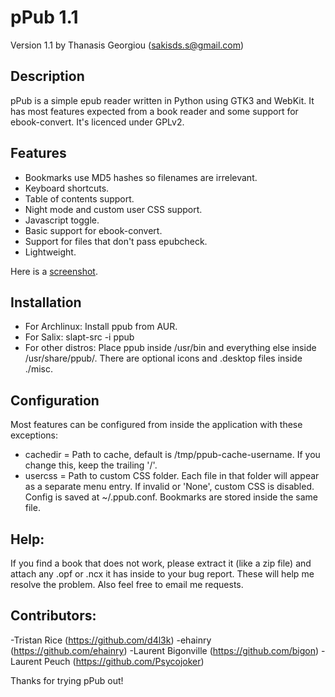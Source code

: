 pPub 1.1
=========
Version 1.1 by Thanasis Georgiou (sakisds.s@gmail.com)

Description
-----------
pPub is a simple epub reader written in Python using GTK3 and WebKit. It has most features expected from a book reader and some support for ebook-convert. It's licenced under GPLv2.

Features
--------
- Bookmarks use MD5 hashes so filenames are irrelevant.
- Keyboard shortcuts.
- Table of contents support.
- Night mode and custom user CSS support.
- Javascript toggle.
- Basic support for ebook-convert.
- Support for files that don't pass epubcheck.
- Lightweight.

Here is a [screenshot](http://dl.dropbox.com/u/11392968/ppub.png).


Installation
------------
- For Archlinux: Install ppub from AUR.
- For Salix: slapt-src -i ppub
- For other distros: Place ppub inside /usr/bin and everything else inside /usr/share/ppub/. There are optional icons and .desktop files inside ./misc.

Configuration
-------------
Most features can be configured from inside the application with these exceptions:
- cachedir = Path to cache, default is /tmp/ppub-cache-username. If you change this, keep the trailing '/'.
- usercss = Path to custom CSS folder. Each file in that folder will appear as a separate menu entry. If invalid or 'None', custom CSS is disabled.
Config is saved at ~/.ppub.conf. Bookmarks are stored inside the same file.

Help:
-----------
If you find a book that does not work, please extract it (like a zip file) and attach any .opf or .ncx it has inside to your bug report. These will help me resolve the problem. Also feel free to email me requests.

Contributors:
-----------
-Tristan Rice (https://github.com/d4l3k)
-ehainry (https://github.com/ehainry)
-Laurent Bigonville (https://github.com/bigon)
-Laurent Peuch (https://github.com/Psycojoker)

Thanks for trying pPub out!
